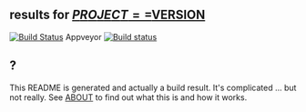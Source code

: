 ## results for [$PROJECT==$VERSION]($DEVPI_INDEX/$PROJECT/$VERSION)

[![Build Status](https://travis-ci.org/$USER/$REPO_NAME.svg?branch=master)](https://travis-ci.org/$USER/$REPO_NAME) Appveyor [![Build status](https://ci.appveyor.com/api/projects/status/9no91xrta02eu7r3/branch/master?svg=true)](https://ci.appveyor.com/project/$USER/$REPO_NAME)

## ?

This README is generated and actually a build result. It's complicated ... but not really. See [ABOUT](./release_helper/ABOUT.md) to find out what this is and how it works.
